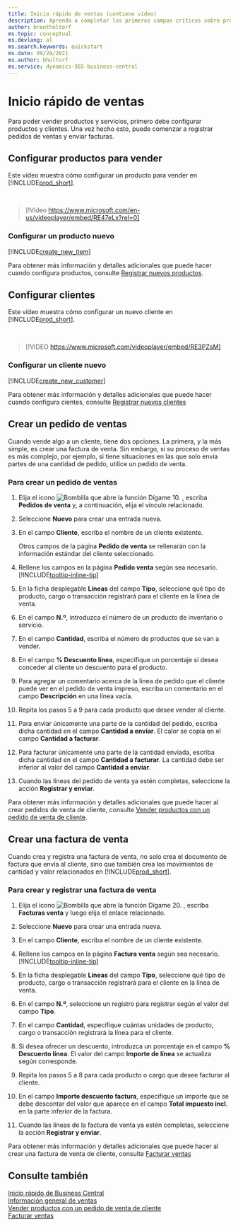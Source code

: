 ```yaml
---
title: Inicio rápido de ventas (contiene vídeo)
description: Aprenda a completar los primeros campos críticos sobre productos y clientes en Business Central para que pueda comenzar sus procesos de ventas.
author: brentholtorf
ms.topic: conceptual
ms.devlang: al
ms.search.keywords: quickstart
ms.date: 09/29/2021
ms.author: bholtorf
ms.service: dynamics-365-business-central
---
```


# Inicio rápido de ventas

Para poder vender productos y servicios, primero debe configurar productos y clientes. Una vez hecho esto, puede comenzar a registrar pedidos de ventas y enviar facturas.

## Configurar productos para vender

Este vídeo muestra cómo configurar un producto para vender en [!INCLUDE[prod_short](includes/prod_short.md)].

<br>

> [!Video https://www.microsoft.com/en-us/videoplayer/embed/RE47eLx?rel=0]

### Configurar un producto nuevo

[!INCLUDE[create_new_item](includes/create_new_item.md)]

Para obtener más información y detalles adicionales que puede hacer cuando configura productos, consulte [Registrar nuevos productos](inventory-how-register-new-items.md).  

## Configurar clientes

Este vídeo muestra cómo configurar un nuevo cliente en [!INCLUDE[prod_short](includes/prod_short.md)].  

<br>

> [!VIDEO https://www.microsoft.com/videoplayer/embed/RE3PZsM]

### Configurar un cliente nuevo

[!INCLUDE[create_new_customer](includes/create_new_customer.md)]

Para obtener más información y detalles adicionales que puede hacer cuando configura cientes, consulte [Registrar nuevos clientes](sales-how-register-new-customers.md)

## Crear un pedido de ventas  

Cuando vende algo a un cliente, tiene dos opciones. La primera, y la más simple, es crear una factura de venta. Sin embargo, si su proceso de ventas es más complejo, por ejemplo, si tiene situaciones en las que solo envía partes de una cantidad de pedido, utilice un pedido de venta.

### Para crear un pedido de ventas  

1. Elija el icono ![Bombilla que abre la función Dígame 10.](media/ui-search/search_small.png "Dígame qué desea hacer") , escriba **Pedidos de venta** y, a continuación, elija el vínculo relacionado.
2. Seleccione **Nuevo** para crear una entrada nueva.
3. En el campo **Cliente**, escriba el nombre de un cliente existente.

    Otros campos de la página **Pedido de venta** se rellenarán con la información estándar del cliente seleccionado.  

4. Rellene los campos en la página **Pedido venta** según sea necesario. [!INCLUDE[tooltip-inline-tip](includes/tooltip-inline-tip_md.md)]

5. En la ficha desplegable **Líneas** del campo **Tipo**, seleccione qué tipo de producto, cargo o transacción registrará para el cliente en la línea de venta.

6. En el campo **N.º**, introduzca el número de un producto de inventario o servicio.

7. En el campo **Cantidad**, escriba el número de productos que se van a vender.

8. En el campo **% Descuento línea**, especifique un porcentaje si desea conceder al cliente un descuento para el producto.

9. Para agregar un comentario acerca de la línea de pedido que el cliente puede ver en el pedido de venta impreso, escriba un comentario en el campo **Descripción** en una línea vacía.

10. Repita los pasos 5 a 9 para cada producto que desee vender al cliente.

11. Para enviar únicamente una parte de la cantidad del pedido, escriba dicha cantidad en el campo **Cantidad a enviar**. El calor se copia en el campo **Cantidad a facturar**.

12. Para facturar únicamente una parte de la cantidad enviada, escriba dicha cantidad en el campo **Cantidad a facturar**. La cantidad debe ser inferior al valor del campo **Cantidad a enviar**.

13. Cuando las líneas del pedido de venta ya estén completas, seleccione la acción **Registrar y enviar**.

Para obtener más información y detalles adicionales que puede hacer al crear pedidos de venta de cliente, consulte [Vender productos con un pedido de venta de cliente](sales-how-sell-products.md).  

## Crear una factura de venta

Cuando crea y registra una factura de venta, no solo crea el documento de factura que envía al cliente, sino que también crea los movimientos de cantidad y valor relacionados en [!INCLUDE[prod_short](includes/prod_short.md)].

### Para crear y registrar una factura de venta  

1. Elija el icono ![Bombilla que abre la función Dígame 20.](media/ui-search/search_small.png "Dígame qué desea hacer") , escriba **Facturas venta** y luego elija el enlace relacionado.  

2. Seleccione **Nuevo** para crear una entrada nueva.

3. En el campo **Cliente**, escriba el nombre de un cliente existente.

4. Rellene los campos en la página **Factura venta** según sea necesario. [!INCLUDE[tooltip-inline-tip](includes/tooltip-inline-tip_md.md)]

5. En la ficha desplegable **Líneas** del campo **Tipo**, seleccione qué tipo de producto, cargo o transacción registrará para el cliente en la línea de venta.

6. En el campo **N.º**, seleccione un registro para registrar según el valor del campo **Tipo**.

7. En el campo **Cantidad**, especifique cuántas unidades de producto, cargo o transacción registrará la línea para el cliente.  

8. Si desea ofrecer un descuento, introduzca un porcentaje en el campo **% Descuento línea**. El valor del campo **Importe de línea** se actualiza según corresponde.  

9. Repita los pasos 5 a 8 para cada producto o cargo que desee facturar al cliente.  

10. En el campo **Importe descuento factura**, especifique un importe que se debe descontar del valor que aparece en el campo **Total impuesto incl.** en la parte inferior de la factura.

11. Cuando las líneas de la factura de venta ya estén completas, seleccione la acción **Registrar y enviar**.  

Para obtener más información y detalles adicionales que puede hacer al crear una factura de venta de cliente, consulte [Facturar ventas](sales-how-invoice-sales.md)

## Consulte también

[Inicio rápido de Business Central](quick-start-business-central.md)  
[Información general de ventas](sales-manage-sales.md)  
[Vender productos con un pedido de venta de cliente](sales-how-sell-products.md)  
[Facturar ventas](sales-how-invoice-sales.md)  
